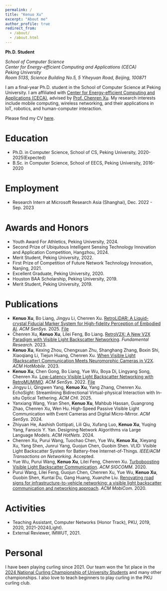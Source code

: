 ```yaml
---
permalink: /
title: "Kenuo Xu"
excerpt: "About me"
author_profile: true
redirect_from: 
  - /about/
  - /about.html
---
```


**Ph.D. Student**

*School of Computer Science*  
*Center for Energy-efficient Computing and Applications (CECA)*  
*Peking University*  
*Room 513S, Science Building No.5, 5 Yiheyuan Road, Beijing, 100871*

I am a final-year Ph.D. student in the School of Computer Science at Peking University. I am affiliated with [Center for Energy-efficient Computing and Applications (CECA)](https://ceca.pku.edu.cn/), advised by [Prof. Chenren Xu](https://soar.group/chenren/). My research interests include mobile computing, wireless networking, and their applications in IoT, robotics, and human-computer interaction.

Please find my CV [here](/files/cv.pdf).

Education
======
* Ph.D. in Computer Science, School of CS, Peking University, 2020-2025(Expected)
* B.Sc. in Computer Science, School of EECS, Peking University, 2016-2020  

Employment
======
* Research Intern at Microsoft Research Asia (Shanghai), Dec. 2022 - Sep. 2023

Awards and Honors
======
* Youth Award For Athletics, Peking University, 2024.
* Second Prize of Ubiquitous Intelligent Sensing Technology Innovation and Application Competition, Hangzhou, 2024.
* Merit Student, Peking University, 2022. 
* First Prize of Competition of Future Network Technology Innovation, Nanjing, 2021.  
* Excellent Graduate, Peking University, 2020.  
* Houston BAA Scholarship, Peking University, 2019.  
* Merit Student, Peking University, 2019.  

Publications
======
* **Kenuo Xu**, Bo Liang, Jingyu Li, Chenren Xu. [RetroLiDAR: A Liquid-crystal Fiducial Marker System for High-fidelity Perception of Embodied AI](https://doi.org/10.1145/3715014.3722073). *ACM SenSys*. 2025. [File](/files/RetroLiDAR.pdf)
* Chenren Xu, **Kenuo Xu**, Lilei Feng, Bo Liang. [RetroV2X: A New V2X Paradigm with Visible Light Backscatter Networking](https://doi.org/10.1016/j.fmre.2022.01.038). *Fundamental Research*. 2023.  
* **Kenuo Xu**, Kexing Zhou, Chengxuan Zhu, Shanghang Zhang, Boxin Shi, Xiaoqiang Li, Tiejun Huang, Chenren Xu. [When Visible Light (Backscatter) Communication Meets Neuromorphic Cameras in V2X](https://doi.org/10.1145/3572864.3580333). *ACM HotMobile*. 2023. 
* **Kenuo Xu**, Chen Gong, Bo Liang, Yue Wu, Boya Di, Lingyang Song, Chenren Xu. [Low-Latency Visible Light Backscatter Networking with RetroMUMIMO](https://doi.org/10.1145/3560905.3568507). *ACM SenSys*. 2022. [File](/files/retromumimo.pdf)
* Jingyu Li, Qingwen Yang, **Kenuo Xu**, Yang Zhang, Chenren Xu. EchoSight: Streamlining Bidirectional Virtual-physical Interaction with In-situ Optical Tethering. *ACM CHI*. 2025. 
* Yanxiang Wang, Yiran Shen, **Kenuo Xu**, Mahbub Hassan, Guangrong Zhao, Chenren Xu, Wen Hu. High-Speed Passive Visible Light Communication with Event Cameras and Digital Micro-Mirror. *ACM SenSys*. 2024.
* Zhiyuan He, Aashish Gottipati, Lili Qiu, Xufang Luo, **Kenuo Xu**, Yuqing Yang, Fanscis Y. Yan. Designing Network Algorithms via Large Language Models. *ACM HotNets*. 2024.
* Chenren Xu, Purui Wang, Tuochao Chen, Yue Wu, **Kenuo Xu**, Xieyang Xu, Yang Shen, Junrui Yang, Guojun Chen, Guobin Shen. VLID: Visible Light Backscatter System for Battery-free Internet-of-Things. *IEEE/ACM Transactions on Networking*. Accepted.  
* Yue Wu, Purui Wang, **Kenuo Xu**, Lilei Feng, Chenren Xu. [Turboboosting Visible Light Backscatter Communication](https://doi.org/10.1145/3387514.3406229). *ACM SIGCOMM*. 2020.  
* Purui Wang, Lilei Feng, Guojun Chen, Chenren Xu, Yue Wu, **Kenuo Xu**, Guobin Shen, Kuntai Du, Gang Huang, Xuanzhe Liu. [Renovating road signs for infrastructure-to-vehicle networking: a visible light backscatter communication and networking approach](https://doi.org/10.1145/3372224.3380883). *ACM MobiCom*. 2020.  

Activities
======
* Teaching Assistant, Computer Networks (Honor Track), PKU, 2019, 2020, 2021-2024(Light).
* External Reviewer, IMWUT, 2021.  

Personal
======
I have been playing curling since 2021. Our team won the 1st place in the [2024 National Curling Championship of University Students](/images/curling2024.jpg) and many other championships. I also love to teach beginners to play curling in the PKU curling club.
